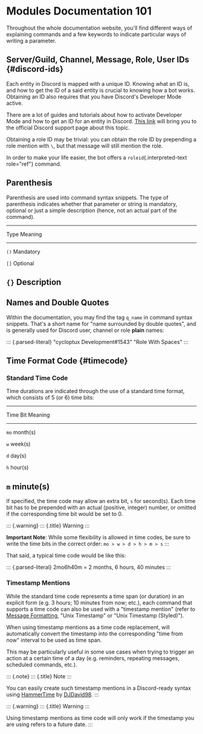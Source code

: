 Modules Documentation 101
=========================

Throughout the whole documentation website, you\'ll find different ways
of explaining commands and a few keywords to indicate particular ways of
writing a parameter.

Server/Guild, Channel, Message, Role, User IDs {#discord-ids}
----------------------------------------------

Each entity in Discord is mapped with a unique ID. Knowing what an ID
is, and how to get the ID of a said entity is crucial to knowing how a
bot works. Obtaining an ID also requires that you have Discord\'s
Developer Mode active.

There are a lot of guides and tutorials about how to activate Developer
Mode and how to get an ID for an entity in Discord. [This
link](https://support.discord.com/hc/en-us/articles/206346498-Where-can-I-find-my-User-Server-Message-ID-)
will bring you to the official Discord support page about this topic.

Obtaining a role ID may be trivial: you can obtain the role ID by
prepending a role mention with `\`, but that message will still mention
the role.

In order to make your life easier, the bot offers a
`roleid`{.interpreted-text role="ref"} command.

Parenthesis
-----------

Parenthesis are used into command syntax snippets. The type of
parenthesis indicates whether that parameter or string is mandatory,
optional or just a simple description (hence, not an actual part of the
command).

  ------------------------
  Type       Meaning
  ---------- -------------
  `()`       Mandatory

  `[]`       Optional

  `{}`       Description
  ------------------------

Names and Double Quotes
-----------------------

Within the documentation, you may find the tag `q_name` in command
syntax snippets. That\'s a short name for \"name surrounded by double
quotes\", and is generally used for Discord user, channel or role
**plain** names:

::: {.parsed-literal}
\"cycloptux Development\#1543\" \"Role With Spaces\"
:::

Time Format Code {#timecode}
----------------

### Standard Time Code

Time durations are indicated through the use of a standard time format,
which consists of 5 (or 6) time bits:

  ----------------------
  Time Bit   Meaning
  ---------- -----------
  `mo`       month(s)

  `w`        week(s)

  `d`        day(s)

  `h`        hour(s)

  `m`        minute(s)
  ----------------------

If specified, the time code may allow an extra bit, `s` for second(s).
Each time bit has to be prepended with an actual (positive, integer)
number, or omitted if the corresponding time bit would be set to 0.

::: {.warning}
::: {.title}
Warning
:::

**Important Note**: While some flexibility is allowed in time codes, be
sure to write the time bits in the correct order:
`mo > w > d > h > m > s`
:::

That said, a typical time code would be like this:

::: {.parsed-literal}
2mo6h40m = 2 months, 6 hours, 40 minutes
:::

### Timestamp Mentions

While the standard time code represents a time span (or duration) in an
explicit form (e.g. 3 hours; 10 minutes from now; etc.), each command
that supports a time code can also be used with a \"timestamp mention\"
(refer to [Message
Formatting](https://discord.com/developers/docs/reference#message-formatting),
\"Unix Timestamp\" or \"Unix Timestamp (Styled)\").

When using timestamp mentions as a time code replacement, will
automatically convert the timestamp into the corresponding \"time from
now\" interval to be used as time span.

This may be particularly useful in some use cases when trying to trigger
an action at a certain time of a day (e.g. reminders, repeating
messages, scheduled commands, etc.).

::: {.note}
::: {.title}
Note
:::

You can easily create such timestamp mentions in a Discord-ready syntax
using [HammerTime](https://hammertime.djdavid98.art/) by
[DJDavid98](https://djdavid98.art).
:::

::: {.warning}
::: {.title}
Warning
:::

Using timestamp mentions as time code will only work if the timestamp
you are using refers to a future date.
:::
